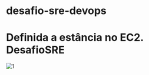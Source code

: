 # desafio-sre-devops

# Definida a estância no EC2. DesafioSRE
![1](https://github.com/user-attachments/assets/53d40fe8-faf7-4d0e-b3af-e57953060eaa)
